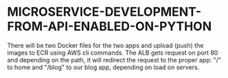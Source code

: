 # MICROSERVICE-DEVELOPMENT-FROM-API-ENABLED-ON-PYTHON
There will be two Docker files for the two apps and upload (push) the images to ECR using AWS cli commands. The ALB gets request on port 80 and depending on the path, it will redirect the request to the proper app: "/" to home and "/blog" to our blog app, depending on load on servers.
